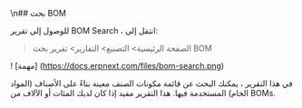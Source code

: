 \n## بحث BOM

للوصول إلى تقرير BOM Search ، انتقل إلى:

> الصفحة الرئيسية> التصنيع> التقارير> تقرير بحث BOM

! [مهمة] (https://docs.erpnext.com/files/bom-search.png)

في هذا التقرير ، يمكنك البحث عن قائمة مكونات الصنف معينة بناءً على الأصناف (المواد الخام) المستخدمة فيها. هذا التقرير مفيد إذا كان لديك المئات أو الآلاف من BOMs.